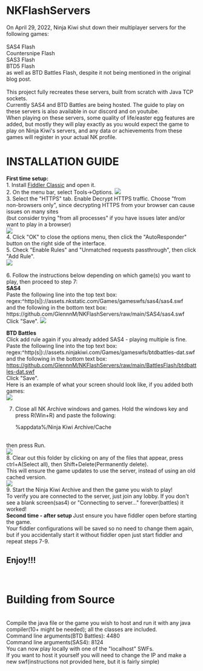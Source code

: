 # NKFlashServers
On April 29, 2022, Ninja Kiwi shut down their multiplayer servers for the following games:<br>
<br>
SAS4 Flash<br>
Countersnipe Flash<br>
SAS3 Flash<br>
BTD5 Flash<br>
as well as BTD Battles Flash, despite it not being mentioned in the original blog post.<br>
<br>
This project fully recreates these servers, built from scratch with Java TCP sockets.<br>
Currently SAS4 and BTD Battles are being hosted. The guide to play on these servers is also available in our discord and on youtube.<br>
When playing on these servers, some quality of life/easter egg features are added, but mostly they will play exactly as you would expect the game to play on Ninja Kiwi's servers, and any data or achievements from these games will register in your actual NK profile.<br>
<h1>
INSTALLATION GUIDE<br></h1>
<b>First time setup:</b><br>
 1. Install <a href = https://www.telerik.com/download/fiddler>Fiddler Classic</a> and open it.<br>
 2. On the menu bar, select Tools->Options.
  <img src = https://user-images.githubusercontent.com/77253453/174670742-faf229c2-3673-467a-85a0-04f4f1414fbc.png><br>
 3. Select the "HTTPS" tab. Enable Decrypt HTTPS traffic. Choose "from non-browsers only", since decrypting HTTPS from your browser can cause issues on many sites<br>(but consider trying "from all processes" if you have issues later and/or want to play in a browser)<br>
 <img src = https://user-images.githubusercontent.com/77253453/174671525-88d40c45-a6e9-4cdc-b72b-c36996e2ca79.png>
<br>
4. Click "OK" to close the options menu, then click the "AutoResponder" button on the right side of the interface.<br>
5. Check "Enable Rules" and "Unmatched requests passthrough", then click "Add Rule".<br>
<img src = https://user-images.githubusercontent.com/77253453/174673035-4d78c2dd-6cce-4c12-9421-497c565243d8.png><br>
<br>
6. Follow the instructions below depending on which game(s) you want to play, then proceed to step 7:<br>
<b>SAS4</b><br>
Paste the following line into the top text box:<br>
regex:^http(s|)://assets.nkstatic.com/Games/gameswfs/sas4/sas4.swf<br>
and the following in the bottom text box:<br>
https://github.com/GlennnM/NKFlashServers/raw/main/SAS4/sas4.swf<br>
Click "Save".
<img src = https://user-images.githubusercontent.com/77253453/174674145-5803dc9e-0eb7-4be2-a7fd-21649fcf8d96.png>

<b>BTD Battles</b><br>
Click add rule again if you already added SAS4 - playing multiple is fine.<br>
Paste the following line into the top text box:<br>
regex:^http(s|)://assets.ninjakiwi.com/Games/gameswfs/btdbattles-dat.swf<br>
and the following in the bottom text box:<br>
https://github.com/GlennnM/NKFlashServers/raw/main/BattlesFlash/btdbattles-dat.swf<br>
Click "Save".<br>
Here is an example of what your screen should look like, if you added both games:<br>
<img src=https://user-images.githubusercontent.com/77253453/174676318-8b5522ee-78c4-45d2-abd2-2e726674a55b.png>

7. Close all NK Archive windows and games. Hold the windows key and press R(Win+R) and paste the following:<br>
<ul>%appdata%/Ninja Kiwi Archive/Cache</ul><br>
then press Run.<br>
<img src = https://user-images.githubusercontent.com/77253453/174675149-f9107ddd-d9b0-4592-bff0-57db6c5b67ac.png>
<br>
8. Clear out this folder by clicking on any of the files that appear, press ctrl+A(Select all), then Shift+Delete(Permanently delete).<br> This will ensure the game updates to use the server, instead of using an old cached version.<br>
<img src = https://user-images.githubusercontent.com/77253453/174674847-2357b7d9-bdca-4378-9db8-b5af0d94e7cf.png>
<br>
9. Start the Ninja Kiwi Archive and then the game you wish to play!<br> To verify you are connected to the server, just join any lobby. If you don't see a blank screen(sas4) or "Connecting to server..." forever(battles) it worked!
<br>
<b>
Second time - after setup
</b>
Just ensure you have fiddler open before starting the game. <br>Your fiddler configurations will be saved so no need to change them again, but if you accidentally start it without fiddler open just start fiddler and repeat steps 7-9.<br>
<h2>Enjoy!!!</h2><br>
<h1>
Building from Source<br>
  </h1>
<br>
Compile the java file or the game you wish to host and run it with any java compiler(10+ might be needed); all the classes are included.<br>
Command line arguments(BTD Battles): 4480<br>
Command line arguments(SAS4): 8124<br>
You can now play locally with one of the "localhost" SWFs. <br>
If you want to host it yourself you will need to change the IP and make a new swf(instructions not provided here, but it is fairly simple)<br>
